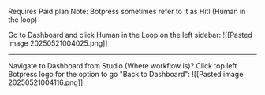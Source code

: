 Requires Paid plan
Note: Botpress sometimes refer to it as Hitl (Human in the loop)

Go to Dashboard and click Human in the Loop on the left sidebar:
![[Pasted image 20250521004025.png]]

---

Navigate to Dashboard from Studio (Where workflow is)?
Click top left Botpress logo for the option to go "Back to Dashboard":
![[Pasted image 20250521004116.png]]
